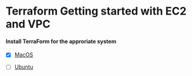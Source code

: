 # Terraform Getting started with EC2 and VPC


#### Install TerraForm for the approriate system

- [x] [MacOS](https://github.com/Hawaiideveloper/Sample_Env/blob/main/TerraForm/MacOS_TerraForm_Installer.sh)

- [ ] [Ubuntu]()



